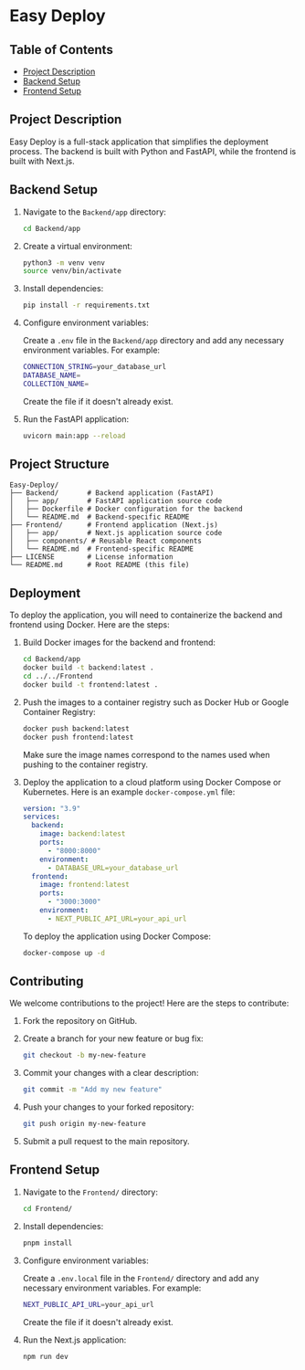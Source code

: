 # Easy Deploy

## Table of Contents

- [Project Description](#project-description)
- [Backend Setup](#backend-setup)
- [Frontend Setup](#frontend-setup)

## Project Description

Easy Deploy is a full-stack application that simplifies the deployment process. The backend is built with Python and FastAPI, while the frontend is built with Next.js.

## Backend Setup

1. Navigate to the `Backend/app` directory:

    ```bash
    cd Backend/app
    ```

2. Create a virtual environment:

    ```bash
    python3 -m venv venv
    source venv/bin/activate
    ```

3. Install dependencies:

    ```bash
    pip install -r requirements.txt
    ```

4. Configure environment variables:

    Create a `.env` file in the `Backend/app` directory and add any necessary environment variables. For example:

    ```bash
    CONNECTION_STRING=your_database_url
    DATABASE_NAME=
    COLLECTION_NAME=
    ```

    Create the file if it doesn't already exist.

6. Run the FastAPI application:

    ```bash
    uvicorn main:app --reload
    ```

## Project Structure

```plaintext
Easy-Deploy/
├── Backend/       # Backend application (FastAPI)
│   ├── app/       # FastAPI application source code
│   ├── Dockerfile # Docker configuration for the backend
│   └── README.md  # Backend-specific README
├── Frontend/      # Frontend application (Next.js)
│   ├── app/       # Next.js application source code
│   ├── components/ # Reusable React components
│   └── README.md  # Frontend-specific README
├── LICENSE        # License information
└── README.md      # Root README (this file)
```

## Deployment

To deploy the application, you will need to containerize the backend and frontend using Docker. Here are the steps:

1. Build Docker images for the backend and frontend:

    ```bash
    cd Backend/app
    docker build -t backend:latest .
    cd ../../Frontend
    docker build -t frontend:latest .
    ```

2. Push the images to a container registry such as Docker Hub or Google Container Registry:

    ```bash
    docker push backend:latest
    docker push frontend:latest
    ```

    Make sure the image names correspond to the names used when pushing to the container registry.

4. Deploy the application to a cloud platform using Docker Compose or Kubernetes. Here is an example `docker-compose.yml` file:

    ```yaml
    version: "3.9"
    services:
      backend:
        image: backend:latest
        ports:
          - "8000:8000"
        environment:
          - DATABASE_URL=your_database_url
      frontend:
        image: frontend:latest
        ports:
          - "3000:3000"
        environment:
          - NEXT_PUBLIC_API_URL=your_api_url
    ```

    To deploy the application using Docker Compose:

    ```bash
    docker-compose up -d
    ```

## Contributing

We welcome contributions to the project! Here are the steps to contribute:

1. Fork the repository on GitHub.
2. Create a branch for your new feature or bug fix:

    ```bash
    git checkout -b my-new-feature
    ```

3. Commit your changes with a clear description:

    ```bash
    git commit -m "Add my new feature"
    ```

4. Push your changes to your forked repository:

    ```bash
    git push origin my-new-feature
    ```

5. Submit a pull request to the main repository.

## Frontend Setup

1. Navigate to the `Frontend/` directory:

    ```bash
    cd Frontend/
    ```

2. Install dependencies:

    ```bash
    pnpm install
    ```

3. Configure environment variables:

    Create a `.env.local` file in the `Frontend/` directory and add any necessary environment variables. For example:

    ```bash
    NEXT_PUBLIC_API_URL=your_api_url
    ```

    Create the file if it doesn't already exist.

5. Run the Next.js application:

    ```bash
    npm run dev
    ```
